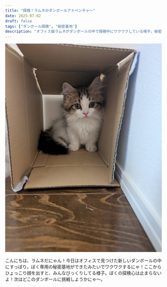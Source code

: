```yaml
---
title: "探検！ラムネのダンボールアドベンチャー"
date: 2025-07-02
draft: false
tags: ["ダンボール探検", "秘密基地"]
description: "オフィス猫ラムネがダンボールの中で探検中にワクワクしている様子。秘密基地でのアドベンチャーを楽しむ愛らしい猫の日常風景。"
---
```


![オフィス猫ラムネがダンボールの中で探検中にワクワクした表情を見せている様子、秘密基地でのアドベンチャーを楽しむ愛らしい姿](/images/cat-2025-07-30T12-21-29.jpg)

こんにちは、ラムネだにゃん！今日はオフィスで見つけた新しいダンボールの中にすっぽり。ぼく専用の秘密基地ができたみたいでワクワクするにゃ！ここからひょっこり顔を出すと、みんなびっくりしてる様子。ぼくの探検心は止まらないよ！次はどこのダンボールに挑戦しようかにゃ〜。
